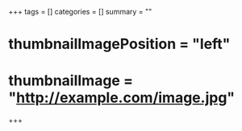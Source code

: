 +++
tags = []
categories = []
summary = ""
# thumbnailImagePosition = "left"
# thumbnailImage = "http://example.com/image.jpg"
+++
